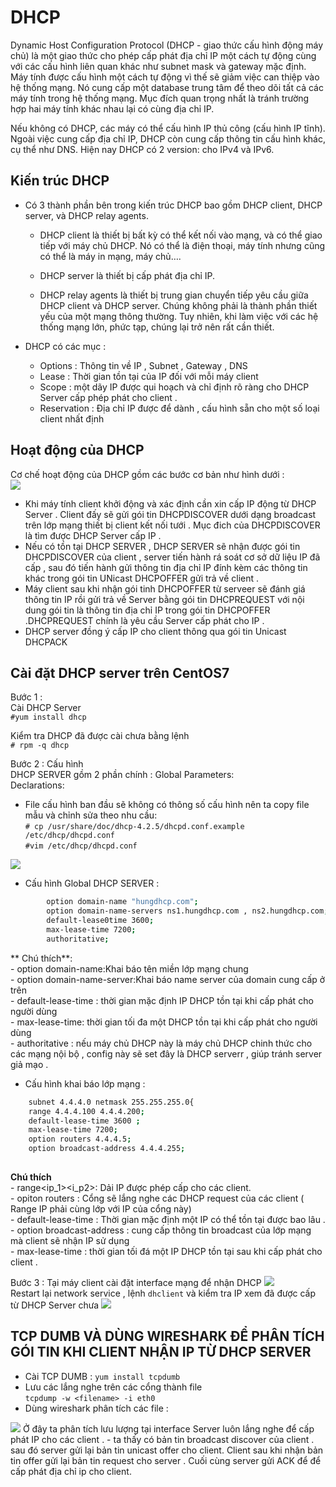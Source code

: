 # DHCP  
Dynamic Host Configuration Protocol (DHCP - giao thức cấu hình động máy chủ) là một giao thức cho phép cấp phát địa chỉ IP một cách tự động cùng với các cấu hình liên quan khác như subnet mask và gateway mặc định. Máy tính được cấu hình một cách tự động vì thế sẽ giảm việc can thiệp vào hệ thống mạng. Nó cung cấp một database trung tâm để theo dõi tất cả các máy tính trong hệ thống mạng. Mục đích quan trọng nhất là tránh trường hợp hai máy tính khác nhau lại có cùng địa chỉ IP.

Nếu không có DHCP, các máy có thể cấu hình IP thủ công (cấu hình IP tĩnh). Ngoài việc cung cấp địa chỉ IP, DHCP còn cung cấp thông tin cấu hình khác, cụ thể như DNS. Hiện nay DHCP có 2 version: cho IPv4 và IPv6. 

## Kiến trúc DHCP

- Có 3 thành phần bên trong kiến trúc DHCP bao gồm DHCP client, DHCP server, và DHCP relay agents.

  - DHCP client là thiết bị bất kỳ có thể kết nối vào mạng, và có thể giao tiếp với máy chủ DHCP. Nó có thể là điện thoại, máy tính nhưng cũng có thể là máy in mạng, máy chủ….

  - DHCP server là thiết bị cấp phát địa chỉ IP.

   - DHCP relay agents là thiết bị trung gian chuyển tiếp yêu cầu giữa DHCP client và DHCP server. Chúng không phải là thành phần thiết yếu của một mạng thông thường. Tuy nhiên, khi làm việc với các hệ thống mạng lớn, phức tạp, chúng lại trở nên rất cần thiết.

- DHCP có các mục : 
  - Options : Thông tin về IP , Subnet , Gateway , DNS 
  - Lease : Thời gian tồn tại của IP đối với mỗi máy client 
  - Scope : một dãy IP được qui hoạch và chỉ định rõ ràng cho DHCP Server cấp phép phát cho client .  
  - Reservation : Địa chỉ IP được để dành , cấu hình sẵn cho một số loại client nhất định  


## Hoạt động của DHCP  
Cơ chế hoạt động của DHCP gồm các bước cơ bản như hình dưới :  
<img src="https://i.imgur.com/oiFPiSl.png">  

- Khi máy tính client khởi động và xác định cần xin cấp IP động từ DHCP Server . Client đấy sẽ gửi gói tin DHCPDISCOVER dưới dạng broadcast trên lớp mạng thiết bị client kết nối tưới . Mục đich của DHCPDISCOVER là tìm được DHCP Server cấp IP .  
- Nếu có tồn tại DHCP SERVER , DHCP SERVER sẽ nhận được gói tin DHCPDISCOVER của client , server tiến hành rá soát cơ sở dữ liệu IP đã cấp , sau đó tiến hành gửi thông tin địa chỉ IP đính kèm các thông tin khác trong gói tin UNicast DHCPOFFER gửi trả về client .  
- Máy client sau khi nhận gói tinh DHCPOFFER từ serveer sẽ đánh giá thông tin IP rồi gửi trả về Server bằng gói tin DHCPREQUEST với nội dung gói tin là thông tin địa chỉ IP trong gói tin DHCPOFFER .DHCPREQUEST chính là yêu cầu Server cấp phát cho IP .  
- DHCP server đồng ý cấp IP cho client thông qua gói tin Unicast DHCPACK  

## Cài đặt DHCP server trên CentOS7  
Bước 1 :  
 Cài DHCP Server  
`#yum install dhcp`

Kiểm tra DHCP đã được cài chưa bằng lệnh  
`# rpm -q dhcp`	  

  Bước 2 : Cấu hình  
  DHCP SERVER gồm 2 phần chính : 
  Global Parameters:   
  Declarations:  
  - File cấu hình ban đầu sẽ không có thông số cấu hình nên ta copy file mẫu và chỉnh sửa theo nhu cầu:  
  `# cp /usr/share/doc/dhcp-4.2.5/dhcpd.conf.example /etc/dhcp/dhcpd.conf`  
    `#vim /etc/dhcp/dhcpd.conf `  
<img src = "https://i.imgur.com/twFYoqF.png" >

- Cấu hình Global DHCP SERVER :   

```sh
        option domain-name "hungdhcp.com";
        option domain-name-servers ns1.hungdhcp.com , ns2.hungdhcp.com;
        default-lease0time 3600;
        max-lease-time 7200;
        authoritative;
```

 ** Chú thích**:  
    - option domain-name:Khai báo tên miền lớp mạng chung   
    - option domain-name-server:Khai báo name server của domain cung cấp ở trên   
    - default-lease-time : thời gian mặc định IP DHCP tồn tại khi cấp phát cho người dùng   
    - max-lease-time: thời gian tối đa một DHCP tồn tại khi cấp phát cho người dùng   
    - authoritative : nếu máy chủ DHCP này là máy chủ DHCP chinh thức cho các mạng nội bộ , config này sẽ set đây là DHCP serverr , giúp tránh server giả mạo .  



- Cấu hình khai báo lớp mạng :   
```sh 
    subnet 4.4.4.0 netmask 255.255.255.0{  
    range 4.4.4.100 4.4.4.200;  
    default-lease-time 3600 ;  
    max-lease-time 7200;  
    option routers 4.4.4.5;    
    option broadcast-address 4.4.4.255;  
   
```
**Chú thích**  
     - range<ip_1><i_p2>: Dải IP được phép cấp cho các client.  
     - opiton routers : Cổng sẽ lắng nghe các DHCP request của các client (   Range IP phải cùng lớp với IP của cổng này)    
     - default-lease-time : Thời gian mặc định một IP có thể tồn tại được bao lâu .    
    - option broadcast-address : cung cấp thông tin broadcast của lớp mạng mà client sẽ nhận IP sử dụng  
    - max-lease-time : thời gian tối đá một IP DHCP tồn tại sau khi cấp phát cho client .  

Bước 3 : Tại máy client cài đặt interface mạng để nhận DHCP
<img src="https://i.imgur.com/XWqUzq2.png">  
Restart lại network service , lệnh `dhclient` và kiểm tra IP xem đã được cấp từ DHCP Server chưa 
<img src="https://i.imgur.com/1YwKk6E.png">  

## TCP DUMB VÀ DÙNG WIRESHARK ĐỂ PHÂN TÍCH GÓI TIN KHI CLIENT NHẬN IP TỪ DHCP SERVER

- Cài TCP DUMB : 
`yum install tcpdumb`  
- Lưu các lắng nghe trên các cổng thành file  
`tcpdump -w <filename> -i eth0`
- Dùng wireshark phân tích các file :  
<img src="https://i.imgur.com/v0uCCiT.png">  
Ở đây ta phân tích lưu lượng tại interface Server luôn lắng nghe để cấp phát IP cho các client .  
- ta thấy có bản tin broadcast discover của client . sau đó  server gửi lại bản tin unicast offer cho client. Client sau khi nhận bản tin offer gửi lại bản tin request cho server . Cuối cùng server gửi ACK để để cấp phát địa chỉ ip cho client.  


